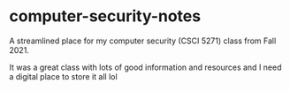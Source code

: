 # computer-security-notes
A streamlined place for my computer security (CSCI 5271) class from Fall 2021.

It was a great class with lots of good information and resources and I need a digital place to store it all lol
